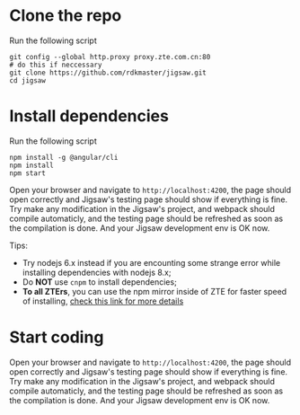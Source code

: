 # Clone the repo

Run the following script

```
git config --global http.proxy proxy.zte.com.cn:80                       # do this if neccessary
git clone https://github.com/rdkmaster/jigsaw.git
cd jigsaw
```

# Install dependencies

Run the following script

```
npm install -g @angular/cli
npm install
npm start
```

Open your browser and navigate to `http://localhost:4200`, the page should open correctly and Jigsaw's testing page should show if everything is fine. Try make any modification in the Jigsaw's project, and webpack should compile automaticly, and the testing page should be refreshed as soon as the compilation is done. And your Jigsaw development env is OK now.

Tips:
- Try nodejs 6.x instead if you are encounting some strange error while installing dependencies with nodejs 8.x;
- Do **NOT** use `cnpm` to install dependencies;
- **To all ZTErs**, you can use the npm mirror inside of ZTE for faster speed of installing, [check this link for more details](docs/how-to-use-npm-mirror-inside-of-zte/index.md)

# Start coding

Open your browser and navigate to `http://localhost:4200`, the page should open correctly and Jigsaw's testing page should show if everything is fine. Try make any modification in the Jigsaw's project, and webpack should compile automaticly, and the testing page should be refreshed as soon as the compilation is done. And your Jigsaw development env is OK now.
